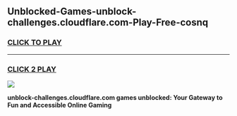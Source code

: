 
## Unblocked-Games-unblock-challenges.cloudflare.com-Play-Free-cosnq
<h3>
<a href="https://premium76.site?title=unblock-challenges.cloudflare.com&ref=12A">CLICK TO PLAY</a></h3>
<hr>

<h3>
<a href="https://premium76.site?title=unblock-challenges.cloudflare.com&ref=12A">CLICK 2 PLAY</a>
  
</h3>

<a href="https://premium76.site?title=unblock-challenges.cloudflare.com&ref=12A"><img src="https://clearcache.store/games.png"></a>


**unblock-challenges.cloudflare.com games unblocked: Your Gateway to Fun and Accessible Online Gaming**
